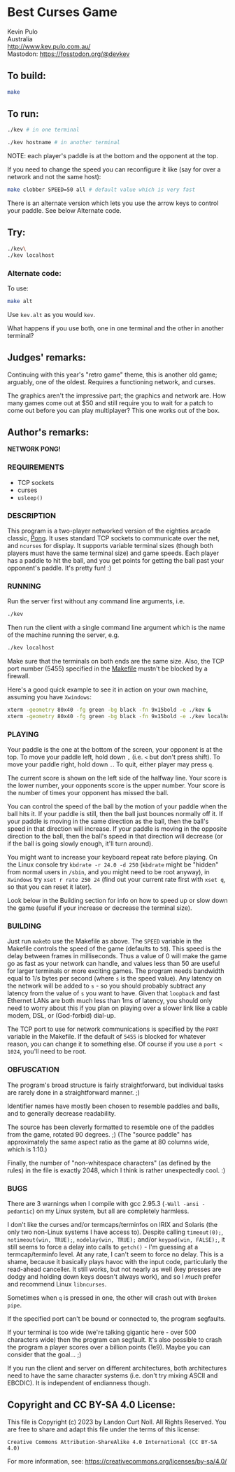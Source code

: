 # Best Curses Game

Kevin Pulo\
Australia\
<http://www.kev.pulo.com.au/>\
Mastodon: <https://fosstodon.org/@devkev>


## To build:

```sh
make
```


## To run:

```sh
./kev # in one terminal

./kev hostname # in another terminal
```

NOTE: each player's paddle is at the bottom and the opponent at the top.

If you need to change the speed you can reconfigure it like (say
for over a network and not the same host):

```sh
make clobber SPEED=50 all # default value which is very fast
```

There is an alternate version which lets you use the arrow keys to control your
paddle. See below Alternate code.


## Try:

```sh
./kev\
./kev localhost
```


### Alternate code:

To use:

```sh
make alt
```

Use `kev.alt` as you would `kev`.

What happens if you use both, one in one terminal and the other in another
terminal?


## Judges' remarks:

Continuing with this year's "retro game" theme, this is another old game;
arguably, one of the oldest.  Requires a functioning network, and curses.

The graphics aren't the impressive part; the graphics and network are.
How many games come out at $50 and still require you to wait for a patch
to come out before you can play multiplayer?  This one works out of the
box.


## Author's remarks:


**NETWORK PONG!**

### REQUIREMENTS

* TCP sockets
* curses
* `usleep()`

### DESCRIPTION

This program is a two-player networked version of the eighties arcade classic,
[Pong](https://en.wikipedia.org/wiki/Pong). It uses standard TCP sockets to
communicate over the net, and `ncurses` for display.  It supports variable
terminal sizes (though both players must have the same terminal size) and game
speeds.  Each player has a paddle to hit the ball, and you get points for
getting the ball past your opponent's paddle.  It's pretty fun!  :)

### RUNNING

Run the server first without any command line arguments, i.e.

```sh
./kev
```

Then run the client with a single command line argument which is
the name of the machine running the server, e.g.

```sh
./kev localhost
```

Make sure that the terminals on both ends are the same size.  Also, the TCP port
number (5455) specified in the [Makefile](Makefile) mustn't be blocked by a
firewall.

Here's a good quick example to see it in action on your own
machine, assuming you have `Xwindows`:

```sh
xterm -geometry 80x40 -fg green -bg black -fn 9x15bold -e ./kev &
xterm -geometry 80x40 -fg green -bg black -fn 9x15bold -e ./kev localhost&
```

### PLAYING

Your paddle is the one at the bottom of the screen, your opponent
is at the top.  To move your paddle left, hold down `,` (i.e. `<`
but don't press shift).  To move your paddle right, hold down `.`.
To quit, either player may press `q`.

The current score is shown on the left side of the halfway line.
Your score is the lower number, your opponents score is the upper
number.  Your score is the number of times your opponent has
missed the ball.

You can control the speed of the ball by the motion of your paddle
when the ball hits it.  If your paddle is still, then the ball
just bounces normally off it.  If your paddle is moving in the
same direction as the ball, then the ball's speed in that
direction will increase.  If your paddle is moving in the opposite
direction to the ball, then the ball's speed in that direction
will decrease (or if the ball is going slowly enough, it'll turn
around).

You might want to increase your keyboard repeat rate before
playing.  On the Linux console try `kbdrate -r 24.0 -d 250`
(`kbdrate` might be "hidden" from normal users in `/sbin`, and you
might need to be root anyway), in `Xwindows` try `xset r rate 250
24` (find out your current rate first with `xset q`, so that you
can reset it later).

Look below in the Building section for info on how to speed up or
slow down the game (useful if your increase or decrease the
terminal size).

### BUILDING

Just run `make`to use the Makefile as above.  The `SPEED` variable in the
Makefile controls the speed of the game (defaults to `50`).  This speed is the
delay between frames in milliseconds.  Thus a value of 0 will make the game go
as fast as your network can handle, and values less than 50 are useful for
larger terminals or more exciting games.  The program needs bandwidth equal to
1/s bytes per second (where `s` is the speed value).  Any latency on the network
will be added to `s` - so you should probably subtract any latency from the
value of `s` you want to have.  Given that `loopback` and fast Ethernet LANs are
both much less than 1ms of latency, you should only need to worry about this if
you plan on playing over a slower link like a cable modem, DSL, or (God-forbid)
dial-up.

The TCP port to use for network communications is specified by the
`PORT` variable in the Makefile.  If the default of `5455` is
blocked for whatever reason, you can change it to something else.
Of course if you use a `port < 1024`, you'll need to be root.

### OBFUSCATION

The program's broad structure is fairly straightforward, but
individual tasks are rarely done in a straightforward manner.  ;)

Identifier names have mostly been chosen to resemble paddles and
balls, and to generally decrease readability.

The source has been cleverly formatted to resemble one of the
paddles from the game, rotated 90 degrees.  ;)  (The "source
paddle" has approximately the same aspect ratio as the game at 80
columns wide, which is 1:10.)

Finally, the number of "non-whitespace characters" (as defined by
the rules) in the file is exactly 2048, which I think is rather
unexpectedly cool.  :)

### BUGS

There are 3 warnings when I compile with gcc 2.95.3 (`-Wall -ansi
-pedantic`) on my Linux system, but all are completely harmless.

I don't like the curses and/or termcaps/terminfos on IRIX and
Solaris (the only two non-Linux systems I have access to).
Despite calling `timeout(0);`, `notimeout(win, TRUE);`, `nodelay(win,
TRUE);` and/or `keypad(win, FALSE);`, it still seems to force a delay
into calls to `getch()` - I'm guessing at a termcap/terminfo level.
At any rate, I can't seem to force no delay.  This is a shame,
because it basically plays havoc with the input code, particularly
the read-ahead canceller.  It still works, but not nearly as well
(key presses are dodgy and holding down keys doesn't always work),
and so I _much_ prefer and recommend Linux `libncurses`.

Sometimes when `q` is pressed in one, the other will crash out
with `Broken pipe`.

If the specified port can't be bound or connected to, the program
segfaults.

If your terminal is too wide (we're talking gigantic here - over
500 characters wide) then the program can segfault.  It's also
possible to crash the program a player scores over a billion
points (1e9).  Maybe you can consider that the goal...  ;)

If you run the client and server on different architectures, both
architectures need to have the same character systems (i.e. don't
try mixing ASCII and EBCDIC).  It is independent of endianness
though.


## Copyright and CC BY-SA 4.0 License:

This file is Copyright (c) 2023 by Landon Curt Noll.  All Rights Reserved.
You are free to share and adapt this file under the terms of this license:

    Creative Commons Attribution-ShareAlike 4.0 International (CC BY-SA 4.0)

For more information, see: https://creativecommons.org/licenses/by-sa/4.0/
